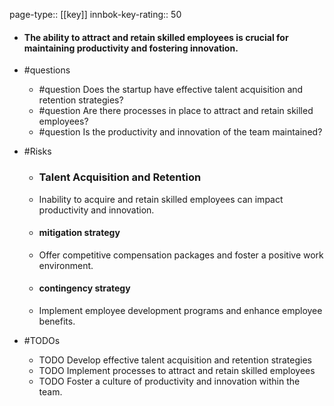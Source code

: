 page-type:: [[key]]
innbok-key-rating:: 50
- #### The ability to attract and retain skilled employees is crucial for maintaining productivity and fostering innovation.
- #questions
  - #question Does the startup have effective talent acquisition and retention strategies?
  - #question Are there processes in place to attract and retain skilled employees?
  - #question Is the productivity and innovation of the team maintained?
- #Risks

  - ### Talent Acquisition and Retention
  - Inability to acquire and retain skilled employees can impact productivity and innovation.
  - #### mitigation strategy
  - Offer competitive compensation packages and foster a positive work environment.
  - #### contingency strategy
  - Implement employee development programs and enhance employee benefits.
- #TODOs
  - TODO Develop effective talent acquisition and retention strategies
  - TODO  Implement processes to attract and retain skilled employees
  - TODO  Foster a culture of productivity and innovation within the team.



